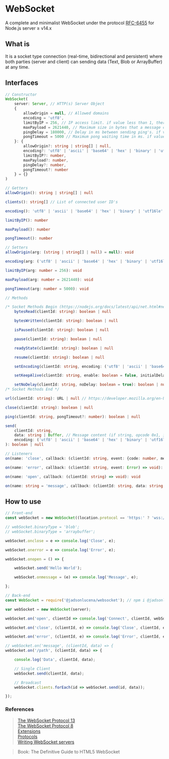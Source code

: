 # WebSocket
A complete and minimalist WebSocket under the protocol [RFC-6455](https://tools.ietf.org/html/rfc6455) for Node.js server ≥ v14.x

## What is
It is a socket type connection (real-time, bidirectional and persistent) where both parties (server and client) can sending data (Text, Blob or ArrayBuffer) at any time.


## Interfaces
```typescript
// Constructor
WebSocket(
    server: Server, // HTTP(s) Server Object
    {
        allowOrigin = null, // Allowed domains
        encoding = 'utf8',
        limitByIP = 256, // IP access limit. if value less than 1, there will be no limit
        maxPayload = 2621440, // Maximum size in bytes that a message can be. if value less than 1, there will be no limit
        pingDelay = 180000, // Delay in ms between sending ping's. if value less than 1, ping's will not be sent
        pongTimeout = 5000 // Maximum pong waiting time in ms. if value less than 1, there will be no limit
    }: {
        allowOrigin?: string | string[] | null,
        encoding?: 'utf8' | 'ascii' | 'base64' | 'hex' | 'binary' | 'utf16le' | 'ucs2',
        limitByIP?: number,
        maxPayload?: number,
        pingDelay?: number,
        pongTimeout?: number
    } = {}
)
```

```typescript
// Getters
allowOrigin(): string | string[] | null

clients(): string[] // List of connected user ID's

encoding(): 'utf8' | 'ascii' | 'base64' | 'hex' | 'binary' | 'utf16le' | 'ucs2'

limitByIP(): number

maxPayload(): number

pongTimeout(): number
```

```typescript
// Setters
allowOrigin(arg: (string | string[] | null) = null): void

encoding(arg: ('utf8' | 'ascii' | 'base64' | 'hex' | 'binary' | 'utf16le' | 'ucs2') = 'utf8'): void

limitByIP(arg: number = 256): void

maxPayload(arg: number = 2621440): void

pongTimeout(arg: number = 5000): void
```

```typescript
// Methods

/* Socket Methods Begin (https://nodejs.org/docs/latest/api/net.html#net_class_net_socket) */
    bytesRead(clientId: string): boolean | null

    bytesWritten(clientId: string): boolean | null

    isPaused(clientId: string): boolean | null

    pause(clientId: string): boolean | null

    readyState(clientId: string): boolean | null

    resume(clientId: string): boolean | null

    setEncoding(clientId: string, encoding: ('utf8' | 'ascii' | 'base64' | 'hex' | 'binary' | 'utf16le' | 'ucs2') = 'utf8'): boolean | null

    setKeepAlive(clientId: string, enable: boolean = false, initialDelay: number = 0): boolean | null

    setNoDelay(clientId: string, noDelay: boolean = true): boolean | null
/* Socket Methods End */

url(clientId: string): URL | null // https://developer.mozilla.org/en-US/docs/Web/API/URL

close(clientId: string): boolean | null

ping(clientId: string, pongTimeout?: number): boolean | null

send(
    clientId: string,
    data: string | Buffer, // Message content (if string, opcode 0x1, if not, 0x2)
    encoding: ('utf8' | 'ascii' | 'base64' | 'hex' | 'binary' | 'utf16le' | 'ucs2') = 'utf8'
): boolean | null
```

```typescript
// Listeners
on(name: 'close', callback: (clientId: string, event: {code: number, message:  string}) => void): void

on(name: 'error', callback: (clientId: string, event: Error) => void): void

on(name: 'open', callback: (clientId: string) => void): void

on(name: string = 'message', callback: (clientId: string, data: string | Buffer) => void): void // If the pathname is instantiated in the WebSocket constructor on the front-end, it must be referenced in place of the message name
```


## How to use
```javascript
// Front-end
const webSocket = new WebSocket((location.protocol == 'https:' ? 'wss://' : 'ws://') + location.host + '/path?token=123');

// webSocket.binaryType = 'blob';
// webSocket.binaryType = 'arraybuffer';

webSocket.onclose = e => console.log('Close', e);

webSocket.onerror = e => console.log('Error', e);

webSocket.onopen = () => {

    webSocket.send('Hello World');

    webSocket.onmessage = (e) => console.log('Message', e);

};
```

```javascript
// Back-end
const WebSocket = require('@jadsonlucena/websocket'); // npm i @jadsonlucena/websocket

var webSocket = new WebSocket(server);

webSocket.on('open', clientId => console.log('Connect', clientId, webSocket.url(clientId)));

webSocket.on('close', (clientId, e) => console.log('Close', clientId, e));

webSocket.on('error', (clientId, e) => console.log('Error', clientId, e));

// webSocket.on('message', (clientId, data) => {
webSocket.on('/path', (clientId, data) => {

    console.log('Data', clientId, data);

    // Single Client
    webSocket.send(clientId, data);

    // Broadcast
    webSocket.clients.forEach(id => webSocket.send(id, data));

});
```

### References

> [The WebSocket Protocol 13](https://tools.ietf.org/html/rfc6455)\
> [The WebSocket Protocol 8](https://tools.ietf.org/html/draft-ietf-hybi-thewebsocketprotocol-08)\
> [Extensions](https://www.iana.org/assignments/websocket/websocket.xml#extension-name)\
> [Protocols](https://www.iana.org/assignments/websocket/websocket.xml#subprotocol-name)\
> [Writing WebSocket servers](https://developer.mozilla.org/en-US/docs/Web/API/WebSockets_API/Writing_WebSocket_servers)

> Book: The Definitive Guide to HTML5 WebSocket
